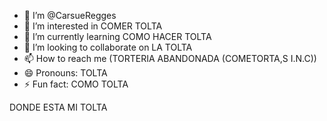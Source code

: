 - 👋 I’m @CarsueRegges
- 👀 I’m interested in COMER TOLTA
- 🌱 I’m currently learning COMO HACER TOLTA
- 💞️ I’m looking to collaborate on LA TOLTA
- 📫 How to reach me (TORTERIA ABANDONADA (COMETORTA,S I.N.C))
- 😄 Pronouns: TOLTA
- ⚡ Fun fact: COMO TOLTA

<!---
CarsueRegges/CarsueRegges is a ✨ special ✨ repository because its `README.md` (this file) appears on your GitHub profile.
You can click the Preview link to take a look at your changes.
--->

DONDE ESTA MI TOLTA
